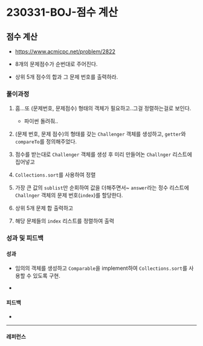 # 230331-BOJ-점수 계산

## 점수 계산

- https://www.acmicpc.net/problem/2822

- 8개의 문제점수가 순번대로 주어진다.

- 상위 5개 점수의 합과 그 문제 번호를 출력하라.

### 풀이과정

1. 흠...또 (문제번호, 문제점수) 형태의 객체가 필요하고..그걸 정렬하는걸로 보인다.
   
   - 파이썬 돌려줘..

2. (문제 번호, 문제 점수)의 형태를 갖는 `Challenger` 객체를 생성하고, `getter`와 `compareTo`를 정의해주었다.

3. 점수를 받는대로 `Challenger` 객체를 생성 후 미리 만들어논 `Challnger` 리스트에 집어넣고

4. `Collections.sort`를 사용하여 정렬

5. 가장 큰 값의 `sublist`만 순회하여 값을 더해주면서\~ `answer`라는 정수 리스트에 `Challnger` 객체의 문제 번호(`index`)를 할당한다.

6. 상위 5개 문제 합 출력하고

7. 해당 문제들의 `index` 리스트를 정렬하여 출력

### 성과 및 피드백

#### 성과

- 임의의 객체를 생성하고 `Comparable`을 implement하여 `Collections.sort`를 사용할 수 있도록 구현.

- 

#### 피드백

- 

--- 

#### 레퍼런스

> 
